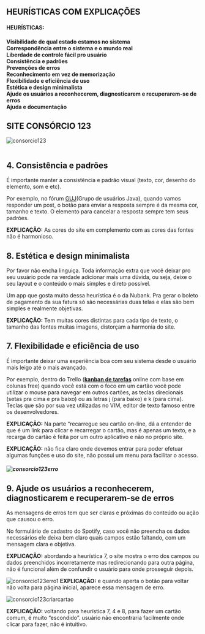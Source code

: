 ## **HEURÍSTICAS COM EXPLICAÇÕES**
<h4> HEURÍSTICAS: <H4>
Visibilidade de qual estado estamos no sistema <br>
Correspondência entre o sistema e o mundo real <br>
Liberdade de controle fácil pro usuário <br>
Consistência e padrões <br>
Prevenções de erros <br>
Reconhecimento em vez de memorização <br>
Flexibilidade e eficiência de uso <br>
Estética e design minimalista <br>
Ajude os usuários a reconhecerem, diagnosticarem e recuperarem-se de erros <br>
Ajuda e documentação <br>

## SITE CONSÓRCIO 123
  ![consorcio123](https://user-images.githubusercontent.com/111503805/223725105-a707c8fc-f25d-4d9a-9c54-bbd0bac7ebc9.png)
<p align = center>
  <img width = "325" src"![consorcio123](https://user-images.githubusercontent.com/111503805/223725105-a707c8fc-f25d-4d9a-9c54-bbd0bac7ebc9.png)"
</p>
  
## **4. Consistência e padrões**

É importante manter a consistência e padrão visual (texto, cor, desenho do elemento, som e etc).

Por exemplo, no fórum [GUJ](https://www.guj.com.br/)(Grupo de usuários Java), quando vamos responder um post, o botão para enviar a resposta sempre é da mesma cor, tamanho e texto. O elemento para cancelar a resposta sempre tem seus padrões.

**EXPLICAÇÃO:** As cores do site em complemento com as cores das fontes não é harmonioso.

## **8. Estética e design minimalista**

Por favor não encha linguiça. Toda informação extra que você deixar pro seu usuário pode na verdade adicionar mais uma dúvida, ou seja, deixe o seu layout e o conteúdo o mais simples e direto possível.

Um app que gosta muito dessa heurística é o da Nubank. Pra gerar o boleto de pagamento da sua fatura só são necessárias duas telas e elas são bem simples e realmente objetivas.

**EXPLICAÇÃO:** Tem muitas cores distintas para cada tipo de texto, o tamanho das fontes muitas imagens, distorçam a harmonia do site.

## **7. Flexibilidade e eficiência de uso**

É importante deixar uma experiência boa com seu sistema desde o usuário mais leigo até o mais avançado.

Por exemplo, dentro do Trello (**[kanban de tarefas](https://www.alura.com.br/artigos/metodo-kanban)** online com base em colunas free) quando você está com o foco em um cartão você pode utilizar o mouse para navegar em outros cartões, as teclas direcionais (setas pra cima e pra baixo) ou as letras j (para baixo) e k (para cima). Teclas que são por sua vez utilizadas no VIM, editor de texto famoso entre os desenvolvedores.

**EXPLICAÇÃO:** Na parte “recarregue seu cartão on-line, dá a entender de que é um link para clicar e recarregar o cartão, mas é apenas um texto, e a recarga do cartão é feita por um outro aplicativo e não no próprio site.

**EXPLICAÇÃO:** não fica claro onde devemos entrar para poder efetuar algumas funções e uso do site, não possui um menu para facilitar o acesso.<h5> 
  
![consorcio123erro](https://user-images.githubusercontent.com/111503805/223725930-8634e812-750e-4f40-b47b-4b6749827f73.png)
  
 ## **9. Ajude os usuários a reconhecerem, diagnosticarem e recuperarem-se de erros**

As mensagens de erros tem que ser claras e próximas do conteúdo ou ação que causou o erro.

No formulário de cadastro do Spotify, caso você não preencha os dados necessários ele deixa bem claro quais campos estão faltando, com um mensagem clara e objetiva.

**EXPLICAÇÃO:** abordando a heurística 7, o site mostra o erro dos campos ou dados preenchidos incorretamente mas redirecionando para outra página, não é funcional além de confundir o usuário para onde prosseguir depois.
  
  
![consorcio123erro1](https://user-images.githubusercontent.com/111503805/223726164-5cc3f691-7c8b-491c-9360-a6d8941e5333.png)
**EXPLICAÇÃO:** e quando aperta o botão para voltar não volta para página inicial, aparece essa mensagem de erro.
  
  ![consorcio123criarcartao](https://user-images.githubusercontent.com/111503805/223726255-e481e1b1-001a-4926-bbb6-4b0549a34c3b.png)

**EXPLICAÇÃO:** voltando para heurística 7, 4 e 8, para  fazer um cartão comum, é muito “escondido”. usuário não encontraria facilmente onde clicar para fazer, não é intuitivo.

